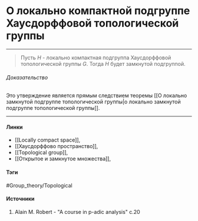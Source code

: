 # О локально компактной подгруппе Хаусдорффовой топологической группы
***
>Пусть $H$ - локально компактная подгруппа Хаусдорффовой топологической группы $G$. Тогда $H$ будет замкнутой подгруппой.

###### Доказательство
Это утверждение является прямым следствием теоремы [[О локально замкнутой подгруппе топологической группы|о локально замкнутой подгруппе топологической группы]]. 
***
#### Линки
- [[Locally compact space]],
- [[Хаусдорффово пространство]],
- [[Topological group]],
- [[Открытое и замкнутое множества]],
#### Тэги
 #Group_theory/Topological 
#### Источники
1. Alain M. Robert - "A course in p-adic analysis" c.20